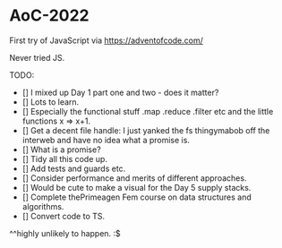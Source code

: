# AoC-2022

First try of JavaScript via https://adventofcode.com/

Never tried JS. 

TODO: 
- [] I mixed up Day 1 part one and two - does it matter?
- [] Lots to learn. 
- [] Especially the functional stuff .map .reduce .filter etc and the little functions x => x+1. 
- [] Get a decent file handle: I just yanked the fs thingymabob off the interweb and have no idea what a promise is. 
- [] What is a promise?
- [] Tidy all this code up. 
- [] Add tests and guards etc. 
- [] Consider performance and merits of different approaches. 
- [] Would be cute to make a visual for the Day 5 supply stacks.
- [] Complete thePrimeagen Fem course on data structures and algorithms.
- [] Convert code to TS.

^^highly unlikely to happen. :$

